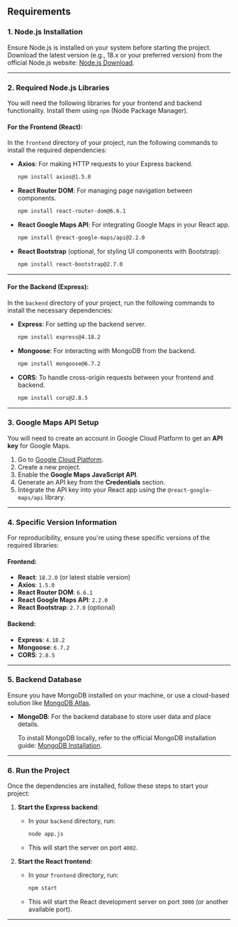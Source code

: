  ## **Requirements** 
### 1. **Node.js Installation**  
Ensure Node.js is installed on your system before starting the project.  
Download the latest version (e.g., 18.x or your preferred version) from the official Node.js website: [Node.js Download](https://nodejs.org/).

---

### 2. **Required Node.js Libraries**  
You will need the following libraries for your frontend and backend functionality. Install them using `npm` (Node Package Manager).

#### For the **Frontend** (React):
In the `frontend` directory of your project, run the following commands to install the required dependencies:

- **Axios**: For making HTTP requests to your Express backend.
  ```bash
  npm install axios@1.5.0
  ```

- **React Router DOM**: For managing page navigation between components.
  ```bash
  npm install react-router-dom@6.6.1
  ```

- **React Google Maps API**: For integrating Google Maps in your React app.
  ```bash
  npm install @react-google-maps/api@2.2.0
  ```

- **React Bootstrap** (optional, for styling UI components with Bootstrap):
  ```bash
  npm install react-bootstrap@2.7.0
  ```

---

#### For the **Backend** (Express):
In the `backend` directory of your project, run the following commands to install the necessary dependencies:

- **Express**: For setting up the backend server.
  ```bash
  npm install express@4.18.2
  ```

- **Mongoose**: For interacting with MongoDB from the backend.
  ```bash
  npm install mongoose@6.7.2
  ```

- **CORS**: To handle cross-origin requests between your frontend and backend.
  ```bash
  npm install cors@2.8.5
  ```

---

### 3. **Google Maps API Setup**  
You will need to create an account in Google Cloud Platform to get an **API key** for Google Maps.

1. Go to [Google Cloud Platform](https://cloud.google.com/).
2. Create a new project.
3. Enable the **Google Maps JavaScript API**.
4. Generate an API key from the **Credentials** section.
5. Integrate the API key into your React app using the `@react-google-maps/api` library.

---

### 4. **Specific Version Information**  
For reproducibility, ensure you're using these specific versions of the required libraries:

#### Frontend:
- **React**: `18.2.0` (or latest stable version)
- **Axios**: `1.5.0`
- **React Router DOM**: `6.6.1`
- **React Google Maps API**: `2.2.0`
- **React Bootstrap**: `2.7.0` (optional)

#### Backend:
- **Express**: `4.18.2`
- **Mongoose**: `6.7.2`
- **CORS**: `2.8.5`

---

### 5. **Backend Database**  
Ensure you have MongoDB installed on your machine, or use a cloud-based solution like [MongoDB Atlas](https://www.mongodb.com/cloud/atlas).

- **MongoDB**: For the backend database to store user data and place details.

  To install MongoDB locally, refer to the official MongoDB installation guide: [MongoDB Installation](https://www.mongodb.com/docs/manual/installation/).

---

### 6. **Run the Project**  
Once the dependencies are installed, follow these steps to start your project:

1. **Start the Express backend**:
   - In your `backend` directory, run:
     ```bash
     node app.js
     ```
   - This will start the server on port `4002`.

2. **Start the React frontend**:
   - In your `frontend` directory, run:
     ```bash
     npm start
     ```
   - This will start the React development server on port `3000` (or another available port).

---


